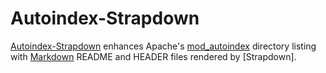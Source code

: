 Autoindex-Strapdown
===================

[Autoindex-Strapdown] enhances Apache's [mod_autoindex][mod_autoindex] directory listing with
[Markdown] README and HEADER files rendered by [Strapdown].

[Autoindex-Strapdown]: http://autoindex-strapdown.habilis.net
[mod_autoindex]: http://httpd.apache.org/docs/2.2/mod/mod_autoindex.html
[Markdown]: https://daringfireball.net/projects/markdown/
[Strapsdown]: http://strapdownjs.com
